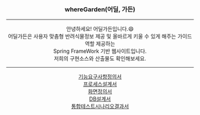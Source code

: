<div align="center">
<h3> whereGarden(어딜, 가든) </h3>
<hr>
안녕하세요! 어딜가든입니다.😄 <br>
어딜가든은 사용자 맞춤형 반려식물정보 제공 및 올바르게 키울 수 있게 해주는 가이드 역할 제공하는 <br>
Spring FrameWork 기반 웹사이트입니다. <br>
저희의 구현소스와 산출물도 확인해보세요.
<hr>
  
  
[기능요구사항정의서](https://github.com/kmj94658/whereGarden/blob/main/%EC%B5%9C%EC%A2%85%EC%82%B0%EC%B6%9C%EB%AC%BC/1.%20%EA%B8%B0%EB%8A%A5%EC%9A%94%EA%B5%AC%EC%82%AC%ED%95%AD%EC%A0%95%EC%9D%98%EC%84%9C_2%ED%8C%80.pdf) <br>
  [프로세스설계서](https://github.com/kmj94658/whereGarden/blob/main/%EC%B5%9C%EC%A2%85%EC%82%B0%EC%B6%9C%EB%AC%BC/2.%20%ED%94%84%EB%A1%9C%EC%84%B8%EC%8A%A4%EC%84%A4%EA%B3%84%EC%84%9C_2%ED%8C%80.pdf) <br>
  [화면정의서](https://github.com/kmj94658/whereGarden/blob/main/%EC%B5%9C%EC%A2%85%EC%82%B0%EC%B6%9C%EB%AC%BC/3.%20%ED%99%94%EB%A9%B4%EC%A0%95%EC%9D%98%EC%84%9C_2%ED%8C%80.pdf) <br>
  [DB설계서](https://github.com/kmj94658/whereGarden/blob/main/%EC%B5%9C%EC%A2%85%EC%82%B0%EC%B6%9C%EB%AC%BC/4.%20DB%EC%84%A4%EA%B3%84_2%ED%8C%80.pdf) <br>
  [통합테스트시나리오결과서](https://github.com/kmj94658/whereGarden/blob/main/%EC%B5%9C%EC%A2%85%EC%82%B0%EC%B6%9C%EB%AC%BC/5.%20%ED%86%B5%ED%95%A9%ED%85%8C%EC%8A%A4%ED%8A%B8%20%EC%8B%9C%EB%82%98%EB%A6%AC%EC%98%A4%EA%B2%B0%EA%B3%BC%EC%84%9C_2%ED%8C%80.pdf)
</div>
